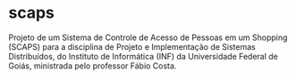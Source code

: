 # scaps
Projeto de um Sistema de Controle de Acesso de Pessoas em um Shopping (SCAPS) para a disciplina de Projeto e Implementação de Sistemas Distribuídos, do Instituto de Informática (INF) da Universidade Federal de Goiás, ministrada pelo professor Fábio Costa.
